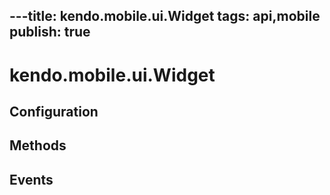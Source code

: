 ---title: kendo.mobile.ui.Widget
tags: api,mobile
publish: true
---
# kendo.mobile.ui.Widget

## Configuration

## Methods

## Events